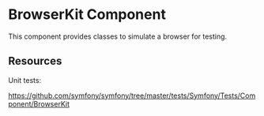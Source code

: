 BrowserKit Component
====================

This component provides classes to simulate a browser for testing.

Resources
---------

Unit tests:

https://github.com/symfony/symfony/tree/master/tests/Symfony/Tests/Component/BrowserKit

